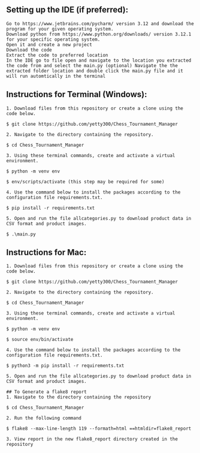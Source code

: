## Setting up the IDE (if preferred):

    Go to https://www.jetbrains.com/pycharm/ version 3.12 and download the program for your given operating system.
    Download python from https://www.python.org/downloads/ version 3.12.1 for your specific operating system.
    Open it and create a new project
    Download the code
    Extract the code to preferred location
    In the IDE go to file open and navigate to the location you extracted the code from and select the main.py (optional) Navigate the the extracted folder location and double click the main.py file and it will run automtically in the terminal

## Instructions for Terminal (Windows):

    1. Download files from this repository or create a clone using the code below.

    $ git clone https://github.com/yetty300/Chess_Tournament_Manager

    2. Navigate to the directory containing the repository.

    $ cd Chess_Tournament_Manager

    3. Using these terminal commands, create and activate a virtual environment.

    $ python -m venv env

    $ env/scripts/activate (this step may be required for some)

    4. Use the command below to install the packages according to the configuration file requirements.txt.

    $ pip install -r requirements.txt

    5. Open and run the file allcategories.py to download product data in CSV format and product images.

    $ .\main.py

 ## Instructions for Mac:

    1. Download files from this repository or create a clone using the code below.

    $ git clone https://github.com/yetty300/Chess_Tournament_Manager

    2. Navigate to the directory containing the repository.

    $ cd Chess_Tournament_Manager

    3. Using these terminal commands, create and activate a virtual environment.

    $ python -m venv env

    $ source env/bin/activate

    4. Use the command below to install the packages according to the configuration file requirements.txt.

    $ python3 -m pip install -r requirements.txt

    5. Open and run the file allcategories.py to download product data in CSV format and product images.

    ## To Generate a flake8 report
    1. Navigate to the directory containing the repository

    $ cd Chess_Tournament_Manager

    2. Run the following command

    $ flake8 --max-line-length 119 --formath=html ==htmldir=flake8_report

    3. View report in the new flake8_report directory created in the repository

